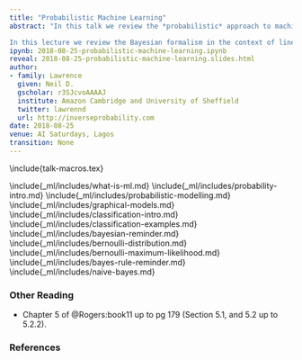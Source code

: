 ```yaml
---
title: "Probabilistic Machine Learning"
abstract: "In this talk we review the *probabilistic* approach to machine learning. We start with a review of probability, and introduce the concepts of probabilistic modelling. We then apply the approach in practice to Naive Bayesian classification. 

In this lecture we review the Bayesian formalism in the context of linear models, reviewing initially maximum likelihood and introducing basis functions as a way of driving non-linearity in the model."
ipynb: 2018-08-25-probabilistic-machine-learning.ipynb
reveal: 2018-08-25-probabilistic-machine-learning.slides.html
author:
- family: Lawrence
  given: Neil D.
  gscholar: r3SJcvoAAAAJ
  institute: Amazon Cambridge and University of Sheffield
  twitter: lawrennd
  url: http://inverseprobability.com
date: 2018-08-25
venue: AI Saturdays, Lagos
transition: None
---
```


\include{talk-macros.tex}

\include{_ml/includes/what-is-ml.md}
\include{_ml/includes/probability-intro.md}
\include{_ml/includes/probabilistic-modelling.md}
\include{_ml/includes/graphical-models.md}
\include{_ml/includes/classification-intro.md}
\include{_ml/includes/classification-examples.md}
\include{_ml/includes/bayesian-reminder.md}
\include{_ml/includes/bernoulli-distribution.md}
\include{_ml/includes/bernoulli-maximum-likelihood.md}
\include{_ml/includes/bayes-rule-reminder.md}
\include{_ml/includes/naive-bayes.md}

### Other Reading

* Chapter 5 of @Rogers:book11 up to pg 179 (Section 5.1, and 5.2 up to 5.2.2).

### References
